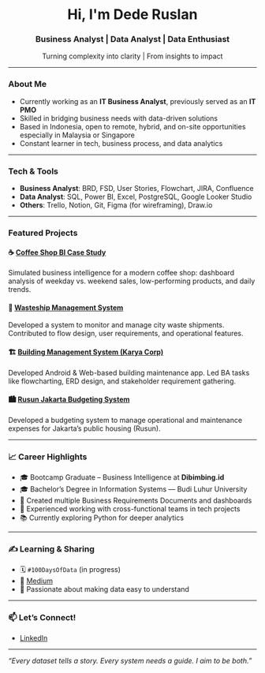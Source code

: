 <h1 align="center">Hi, I'm Dede Ruslan</h1>
<h3 align="center">Business Analyst | Data Analyst | Data Enthusiast</h3>

<p align="center">
Turning complexity into clarity | From insights to impact
</p>

---

### About Me
- Currently working as an **IT Business Analyst**, previously served as an **IT PMO**
- Skilled in bridging business needs with data-driven solutions
- Based in Indonesia, open to remote, hybrid, and on-site opportunities especially in Malaysia or Singapore
- Constant learner in tech, business process, and data analytics

---

### Tech & Tools
- **Business Analyst**: BRD, FSD, User Stories, Flowchart, JIRA, Confluence
- **Data Analyst**: SQL, Power BI, Excel, PostgreSQL, Google Looker Studio
- **Others**: Trello, Notion, Git, Figma (for wireframing), Draw.io

---

### Featured Projects
#### ☕ [Coffee Shop BI Case Study](https://github.com/ruslandede/coffeeshop-BI-Study-Case)
Simulated business intelligence for a modern coffee shop: dashboard analysis of weekday vs. weekend sales, low-performing products, and daily trends.
#### 🚛 [Wasteship Management System ](https://github.com/ruslandede/SHPWasteship-Management-System)
Developed a system to monitor and manage city waste shipments. Contributed to flow design, user requirements, and operational features.
#### 🏗️ [Building Management System (Karya Corp)](https://github.com/ruslandede/karyacorpBMS)
Developed Android & Web-based building maintenance app. Led BA tasks like flowcharting, ERD design, and stakeholder requirement gathering.
#### 🏙️ [Rusun Jakarta Budgeting System](https://github.com/ruslandede/rusunjakartabudgeting)
Developed a budgeting system to manage operational and maintenance expenses for Jakarta’s public housing (Rusun).



---

### 📈 Career Highlights
- 🎓 Bootcamp Graduate – Business Intelligence at **Dibimbing.id**
- 🎓 Bachelor’s Degree in Information Systems — Budi Luhur University
- 📃 Created multiple Business Requirements Documents and dashboards
- 🧩 Experienced working with cross-functional teams in tech projects
- 📚 Currently exploring Python for deeper analytics

---

### ✍️ Learning & Sharing
- 🗓️ `#100DaysOfData` (in progress)
- 📄 [Medium](https://medium.com/@ruslandede) 
- 📌 Passionate about making data easy to understand

---

### 📫 Let’s Connect!
- [LinkedIn](https://linkedin.com/in/ruslandede)

---

*“Every dataset tells a story. Every system needs a guide. I aim to be both.”*
